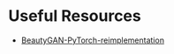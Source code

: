# Useful Resources

- [BeautyGAN-PyTorch-reimplementation](https://github.com/thaoshibe/BeautyGAN-PyTorch-reimplementation)
